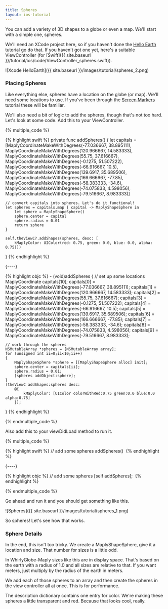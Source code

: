 ```yaml
---
title: Spheres
layout: ios-tutorial
---
```


You can add a variety of 3D shapes to a globe or even a map.  We'll start with a simple one, spheres.

We'll need an XCode project here, so if you haven't done the [Hello Earth](hello_earth.html) tutorial go do that.  If you haven't got one yet, here's a suitable ViewController (for [Swift]({{ site.baseurl }}/tutorial/ios/code/ViewController_spheres.swift)).

![Xcode HelloEarth]({{ site.baseurl }}/images/tutorial/spheres_2.png)

### Placing Spheres

Like everything else, spheres have a location on the globe (or map).  We'll need some locations to use.  If you've been through the [Screen Markers](screen_markers.html) tutorial these will be familiar.

We'll also need a bit of logic to add the spheres, though that's not too hard.  Let's look at some code.  Add this to your ViewController.


{% multiple_code %}

{% highlight swift %}
private func addSpheres() {
    let capitals = [MaplyCoordinateMakeWithDegrees(-77.036667, 38.895111),
                    MaplyCoordinateMakeWithDegrees(120.966667, 14.583333),
                    MaplyCoordinateMakeWithDegrees(55.75, 37.616667),
                    MaplyCoordinateMakeWithDegrees(-0.1275, 51.507222),
                    MaplyCoordinateMakeWithDegrees(-66.916667, 10.5),
                    MaplyCoordinateMakeWithDegrees(139.6917, 35.689506),
                    MaplyCoordinateMakeWithDegrees(166.666667, -77.85),
                    MaplyCoordinateMakeWithDegrees(-58.383333, -34.6),
                    MaplyCoordinateMakeWithDegrees(-74.075833, 4.598056),
                    MaplyCoordinateMakeWithDegrees(-79.516667, 8.983333)]

    // convert capitals into spheres. Let's do it functional!
    let spheres = capitals.map { capital -> MaplyShapeSphere in
        let sphere = MaplyShapeSphere()
        sphere.center = capital
        sphere.radius = 0.01
        return sphere
    }

    self.theViewC?.addShapes(spheres, desc: [
        kMaplyColor: UIColor(red: 0.75, green: 0.0, blue: 0.0, alpha: 0.75)])
}
  {% endhighlight %}

  {----}

  {% highlight objc %}
­- (void)addSpheres
{
    // set up some locations
    MaplyCoordinate capitals[10];
    capitals[0] = MaplyCoordinateMakeWithDegrees(-77.036667, 38.895111);
    capitals[1] = MaplyCoordinateMakeWithDegrees(120.966667, 14.583333);
    capitals[2] = MaplyCoordinateMakeWithDegrees(55.75, 37.616667);
    capitals[3] = MaplyCoordinateMakeWithDegrees(-0.1275, 51.507222);
    capitals[4] = MaplyCoordinateMakeWithDegrees(-66.916667, 10.5);
    capitals[5] = MaplyCoordinateMakeWithDegrees(139.6917, 35.689506);
    capitals[6] = MaplyCoordinateMakeWithDegrees(166.666667, -77.85);
    capitals[7] = MaplyCoordinateMakeWithDegrees(-58.383333, -34.6);
    capitals[8] = MaplyCoordinateMakeWithDegrees(-74.075833, 4.598056);
    capitals[9] = MaplyCoordinateMakeWithDegrees(-79.516667, 8.983333);

    // work through the spheres
    NSMutableArray *spheres = [NSMutableArray array];
    for (unsigned int ii=0;ii<10;ii++)
    {
        MaplyShapeSphere *sphere = [[MaplyShapeSphere alloc] init];
        sphere.center = capitals[ii];
        sphere.radius = 0.01;
        [spheres addObject:sphere];
    }
    [theViewC addShapes:spheres desc:
        @{
            kMaplyColor: [UIColor colorWithRed:0.75 green:0.0 blue:0.0 alpha:0.75]
        }];
}
  {% endhighlight %}

{% endmultiple_code %}


Also add this to your viewDidLoad method to run it.


{% multiple_code %}

  {% highlight swift %}
// add some spheres
addSpheres()
­  {% endhighlight %}

  {----}

  {% highlight objc %}
­// add some spheres
[self addSpheres];
­  {% endhighlight %}

{% endmultiple_code %}

Go ahead and run it and you should get something like this.

![Spheres]({{ site.baseurl }}/images/tutorial/spheres_1.png)

So spheres!  Let's see how that works.

### Sphere Details

In the end, this isn't too tricky.  We create a MaplyShapeSphere, give it a location and size.  That number for sizes is a little odd.

In WhirlyGlobe-Maply sizes like this are in display space.  That's based on the earth with a radius of 1.0 and all sizes are relative to that.  If you want meters, just multiply by the radius of the earth in meters.

We add each of those spheres to an array and then create the spheres in the view controller all at once.  This is for performance.

The description dictionary contains one entry for color.  We're making these spheres a little transparent and red.  Because that looks cool, really.
